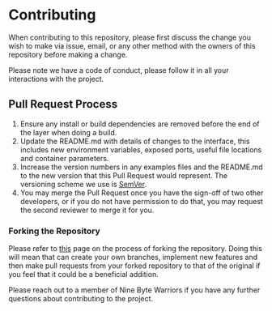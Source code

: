 # Contributing

When contributing to this repository, please first discuss the change you wish to make via issue,
email, or any other method with the owners of this repository before making a change. 

Please note we have a code of conduct, please follow it in all your interactions with the project.

## Pull Request Process

1. Ensure any install or build dependencies are removed before the end of the layer when doing a 
   build.
2. Update the README.md with details of changes to the interface, this includes new environment 
   variables, exposed ports, useful file locations and container parameters.
3. Increase the version numbers in any examples files and the README.md to the new version that this
   Pull Request would represent. The versioning scheme we use is [SemVer](http://semver.org/).
4. You may merge the Pull Request once you have the sign-off of two other developers, or if you 
   do not have permission to do that, you may request the second reviewer to merge it for you.

### Forking the Repository

Please refer to [this](https://docs.github.com/en/get-started/quickstart/contributing-to-projects) page on the process of forking the repository. Doing this will mean that can create your own branches, implement new features and then make pull requests from your forked repository to that of the original if you feel that it could be a beneficial addition.

Please reach out to a member of Nine Byte Warriors if you have any further questions about contributing to the project.
